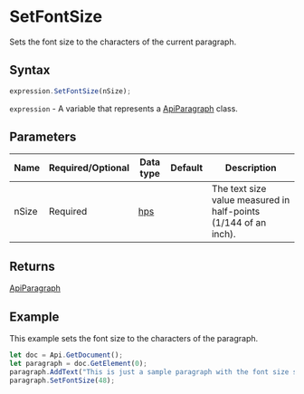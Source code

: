 # SetFontSize

Sets the font size to the characters of the current paragraph.

## Syntax

```javascript
expression.SetFontSize(nSize);
```

`expression` - A variable that represents a [ApiParagraph](../ApiParagraph.md) class.

## Parameters

| **Name** | **Required/Optional** | **Data type** | **Default** | **Description** |
| ------------- | ------------- | ------------- | ------------- | ------------- |
| nSize | Required | [hps](../../Enumeration/hps.md) |  | The text size value measured in half-points (1/144 of an inch). |

## Returns

[ApiParagraph](../../ApiParagraph/ApiParagraph.md)

## Example

This example sets the font size to the characters of the paragraph.

```javascript
let doc = Api.GetDocument();
let paragraph = doc.GetElement(0);
paragraph.AddText("This is just a sample paragraph with the font size set to 24 points.");
paragraph.SetFontSize(48);
```

